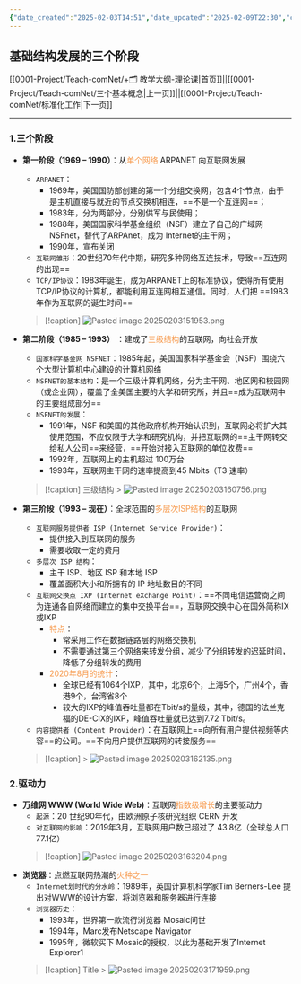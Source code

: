 ```yaml
---
{"date_created":"2025-02-03T14:51","date_updated":"2025-02-09T22:30","cssclasses":["card-view"],"dg-publish":true,"permalink":"/0001-Project/Teach-comNet/基础结构发展的三个阶段/","dgPassFrontmatter":true}
---
```


## 基础结构发展的三个阶段
[[0001-Project/Teach-comNet/+🗂️ 教学大纲-理论课\|首页]]||[[0001-Project/Teach-comNet/三个基本概念\|上一页]]||[[0001-Project/Teach-comNet/标准化工作\|下一页]]

---
### 1.三个阶段
- **第一阶段（1969 – 1990）**：从<font color="#f79646">单个网络</font> ARPANET 向互联网发展
	- `ARPANET`：
		- 1969年，美国国防部创建的第一个分组交换网，包含4个节点，由于是主机直接与就近的节点交换机相连，==不是一个互连网==；
		- 1983年，分为两部分，分别供军与民使用；
		- 1988年，美国国家科学基⾦组织（NSF）建⽴了⾃⼰的⼴域⽹NSFnet，替代了ARPAnet，成为 Internet的主⼲⽹；
		- 1990年，宣布关闭
	- `互联网雏形`：20世纪70年代中期，研究多种网络互连技术，导致==互连网的出现==
	- `TCP/IP协议`：1983年诞生，成为ARPANET上的标准协议，使得所有使用 TCP/IP协议的计算机，都能利用互连网相互通信。同时，人们把 ==1983 年作为互联网的诞生时间==
    > [!caption]
     > ![Pasted image 20250203151953.png](/img/user/0001-Project/Teach-comNet/assets/Pasted%20image%2020250203151953.png)	
- **第二阶段（1985 – 1993）** ：建成了<font color="#f79646">三级结构</font>的互联网，向社会开放
	- `国家科学基金网 NSFNET`：1985年起，美国国家科学基金会（NSF）围绕六个大型计算机中心建设的计算机网络
	- `NSFNET的基本结构`：是一个三级计算机网络，分为主干网、地区网和校园网（或企业网），覆盖了全美国主要的大学和研究所，并且==成为互联网中的主要组成部分==
	- `NSFNET的发展`：
		- 1991年，NSF 和美国的其他政府机构开始认识到，互联网必将扩大其使用范围，不应仅限于大学和研究机构，并把互联网的==主干网转交给私人公司==来经营，==开始对接入互联网的单位收费==
		- 1992年，互联网上的主机超过 100万台
		- 1993年，互联网主干网的速率提高到45 Mbits（T3 速率）
	
    > [!caption] 三级结构
      > ![Pasted image 20250203160756.png](/img/user/0001-Project/Teach-comNet/assets/Pasted%20image%2020250203160756.png)
- **第三阶段（1993 – 现在）**：全球范围的<font color="#f79646">多层次ISP结构</font>的互联网
	- `互联网服务提供者 ISP (Internet Service Provider)`：
		- 提供接入到互联网的服务
		- 需要收取一定的费用
	- `多层次 ISP 结构`：
		- 主干 ISP、地区 ISP 和本地 ISP
		- 覆盖面积大小和所拥有的 IP 地址数目的不同
	- `互联网交换点 IXP (Internet eXchange Point)`：==不同电信运营商之间为连通各⾃⽹络⽽建⽴的集中交换平台==，互联⽹交换中⼼在国外简称IX或IXP
		- <font color="#f79646">特点</font>：
			- 常采用工作在数据链路层的网络交换机
			- 不需要通过第三个⽹络来转发分组，减少了分组转发的迟延时间，降低了分组转发的费⽤
		- <font color="#f79646">2020年8⽉的统计</font>：
			- 全球已经有1064个IXP，其中，北京6个，上海5个，⼴州4个，⾹港9个，台湾省8个
			- 较⼤的IXP的峰值吞吐量都在Tbit/s的量级，其中，德国的法兰克福的DE-CIX的IXP，峰值吞吐量就已达到7.72 Tbit/s。
	- `内容提供者 (Content Provider)`：在互联网上==向所有用户提供视频等内容==的公司。==不向用户提供互联网的转接服务==
    > [!caption]
       > ![Pasted image 20250203162135.png](/img/user/0001-Project/Teach-comNet/assets/Pasted%20image%2020250203162135.png)
### 2.驱动力
- **万维网 WWW  (World Wide Web)**：互联网<font color="#f79646">指数级增长</font>的主要驱动力
	- `起源`：20 世纪90年代，由欧洲原子核研究组织 CERN 开发
	- `对互联网的影响`：2019年3月，互联网用户数已超过了 43.8亿（全球总人口77.1亿）
    > [!caption] 
     > ![Pasted image 20250203163204.png](/img/user/0001-Project/Teach-comNet/assets/Pasted%20image%2020250203163204.png)
- **浏览器**：点燃互联网热潮的<font color="#f79646">⽕种之⼀</font>
	- `Internet划时代的分⽔岭`：1989年，英国计算机科学家Tim Berners-Lee 提出对WWW的设计⽅案，将浏览器和服务器进⾏连接
	- `浏览器历史`：
		- 1993年，世界第⼀款流⾏浏览器 Mosaic问世
		- 1994年，Marc发布Netscape Navigator
		- 1995年，微软买下 Mosaic的授权，以此为基础开发了Internet Explorer1
     > [!caption] Title
       > ![Pasted image 20250203171959.png](/img/user/0001-Project/Teach-comNet/assets/Pasted%20image%2020250203171959.png)
